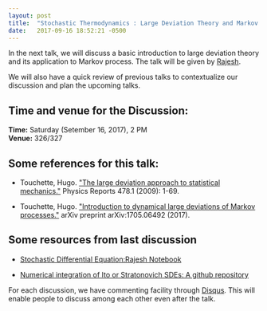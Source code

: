 ```yaml
---
layout: post
title:  "Stochastic Thermodynamics : Large Deviation Theory and Markov Process"
date:   2017-09-16 18:52:21 -0500
---
```


In the next talk, we will discuss a basic introduction to large deviation
theory and its application to Markov process. The talk will be
given by [Rajesh](https://rajeshrinet.github.io/).  


We will also have a quick review of previous talks to contextualize our
discussion and plan the upcoming talks.




## Time and venue for the Discussion:
**Time:** Saturday (Setember 16, 2017), 2 PM  
**Venue:** 326/327  


## Some references for this talk:

* Touchette, Hugo. ["The large deviation approach to statistical mechanics."](http://www.sciencedirect.com/science/article/pii/S0370157309001410) Physics Reports 478.1 (2009): 1-69.
 
* Touchette, Hugo. ["Introduction to dynamical large deviations of Markov processes."](https://arxiv.org/abs/1705.06492) arXiv preprint arXiv:1705.06492 (2017).


## Some resources from last discussion
* [Stochastic Differential Equation:Rajesh Notebook](https://github.com/rajeshrinet/compPhy/blob/master/notebooks/2017/SDE.ipynb)

* [Numerical integration of Ito or Stratonovich SDEs: A github repository](https://github.com/mattja/sdeint)




For each discussion, we have commenting facility through [Disqus](https://disqus.com/). This will enable people to discuss among each other even after the talk.
